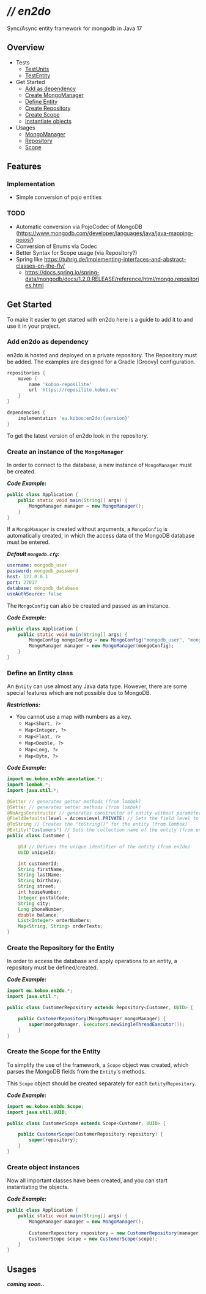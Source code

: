 # _// en2do_

Sync/Async entity framework for mongodb in Java 17

## Overview
* Tests
  * [TestUnits](src/test/java/eu/koboo/en2do/test/cases)
  * [TestEntity](src/test/java/eu/koboo/en2do/test/customer)
* Get Started
  * [Add as dependency](#add-en2do-as-dependency)
  * [Create MongoManager](#create-an-instance-of-the-mongomanager)
  * [Define Entity](#define-an-entity-class)
  * [Create Repository](#create-the-repository-for-the-entity)
  * [Create Scope](#create-the-scope-for-the-entity)
  * [Instantiate objects](#create-object-instances)
* Usages
  * [MongoManager](#)
  * [Repository](#)
  * [Scope](#)

## Features

### Implementation

* Simple conversion of pojo entities

### TODO

* Automatic conversion via PojoCodec of MongoDB (https://www.mongodb.com/developer/languages/java/java-mapping-pojos/)
* Conversion of Enums via Codec
* Better Syntax for Scope usage (via Repository?)
* Spring like https://tuhrig.de/implementing-interfaces-and-abstract-classes-on-the-fly/
  * https://docs.spring.io/spring-data/mongodb/docs/1.2.0.RELEASE/reference/html/mongo.repositories.html

## Get Started

To make it easier to get started with en2do here is a guide to add it to and use it in your project.

### Add en2do as dependency

en2do is hosted and deployed on a private repository. The Repository must be added. 
The examples are designed for a Gradle (Groovy) configuration.

````groovy
repositories {
    maven {
        name 'koboo-reposilite'
        url 'https://reposilite.koboo.eu'
    }
}

dependencies {
    implementation 'eu.koboo:en2do:{version}'
}
````

To get the latest version of en2do look in the repository.

### Create an instance of the ``MongoManager``

In order to connect to the database, a new instance of ``MongoManager`` must be created.

**_Code Example:_**
````java
public class Application {
    public static void main(String[] args) {
        MongoManager manager = new MongoManager();
    }
}
````
If a ``MongoManager`` is created without arguments, a ``MongoConfig`` is automatically created, 
in which the access data of the MongoDB database must be entered.

**_Default ``mongodb.cfg``:_**
````yaml
username: mongodb_user
password: mongodb_password
host: 127.0.0.1
port: 27017
database: mongodb_database
useAuthSource: false
````

The ``MongoConfig`` can also be created and passed as an instance.

**_Code Example:_**
````java
public class Application {
    public static void main(String[] args) {
        MongoConfig mongoConfig = new MongoConfig("mongodb_user", "mongodb_password", "127.0.0.1", "27017", "mongodb_database", false);
        MongoManager manager = new MongoManager(mongoConfig);
    }
}
````

### Define an Entity class

An ``Entity`` can use almost any Java data type. However, there are some special features which are not possible due to MongoDB.

**_Restrictions:_**
* You cannot use a map with numbers as a key.
  * ``Map<Short, ?>``
  * ``Map<Integer, ?>``
  * ``Map<Float, ?>``
  * ``Map<Double, ?>``
  * ``Map<Long, ?>``
  * ``Map<Byte, ?>``

**_Code Example:_**
````java
import eu.koboo.en2do.annotation.*;
import lombok.*;
import java.util.*;

@Getter // generates getter methods (from lombok)
@Setter // generates setter methods (from lombok)
@NoArgsConstructor // generates constructor of entity without parameters (from lombok)
@FieldDefaults(level = AccessLevel.PRIVATE) // Sets the field level to "private" (from lombok)
@ToString // Creates the "toString()" for the entity (from lombok)
@Entity("Customers") // Sets the collection name of the entity (from en2do)
public class Customer {

    @Id // Defines the unique identifier of the entity (from en2do)
    UUID uniqueId;

    int customerId;
    String firstName;
    String lastName;
    String birthday;
    String street;
    int houseNumber;
    Integer postalCode;
    String city;
    Long phoneNumber;
    double balance;
    List<Integer> orderNumbers;
    Map<String, String> orderTexts;
}
````

### Create the Repository for the Entity

In order to access the database and apply operations to an entity, a repository must be defined/created.

**_Code Example:_**
````java
import eu.koboo.en2do.*;
import java.util.*;

public class CustomerRepository extends Repository<Customer, UUID> {

    public CustomerRepository(MongoManager mongoManager) {
        super(mongoManager, Executors.newSingleThreadExecutor());
    }
}
````

### Create the Scope for the Entity

To simplify the use of the framework, a ``Scope`` object was created, which parses the MongoDB fields from the ``Entity``'s methods.

This ``Scope`` object should be created separately for each ``Entity``/``Repository``.

**_Code Example:_**
````java
import eu.koboo.en2do.Scope;
import java.util.UUID;

public class CustomerScope extends Scope<Customer, UUID> {

    public CustomerScope(CustomerRepository repository) {
        super(repository);
    }
}
````

### Create object instances

Now all important classes have been created, and you can start instantiating the objects.

**_Code Example:_**
````java
public class Application {
    public static void main(String[] args) {
        MongoManager manager = new MongoManager();
        
        CustomerRepository repository = new CustomerRepository(manager);
        CustomerScope scope = new CustomerScope(scope);
    }
}
````

## Usages

**_coming soon.._**